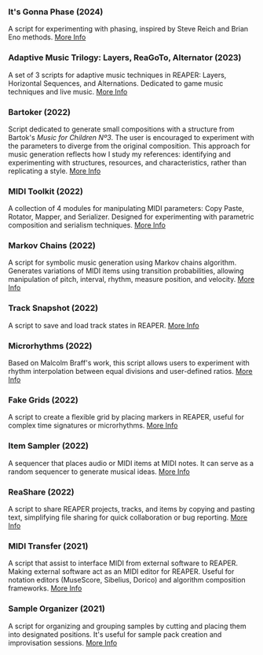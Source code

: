 
### It's Gonna Phase (2024)
A script for experimenting with phasing, inspired by Steve Reich and Brian Eno methods.
[More Info](https://forums.cockos.com/showthread.php?t=289413)

### Adaptive Music Trilogy: Layers, ReaGoTo, Alternator (2023)
A set of 3 scripts for adaptive music techniques in REAPER: Layers, Horizontal Sequences, and Alternations. Dedicated to game music techniques and live music.
[More Info](https://forum.cockos.com/showthread.php?t=276313)

### Bartoker (2022)
Script dedicated to generate small compositions with a structure from Bartok's *Music for Children Nº3*. The user is encouraged to experiment with the parameters to diverge from the original composition. This approach for music generation reflects how I study my references: identifying and experimenting with structures, resources, and characteristics, rather than replicating a style.
[More Info](https://forum.cockos.com/showthread.php?p=2583193)

### MIDI Toolkit (2022)
A collection of 4 modules for manipulating MIDI parameters: Copy Paste, Rotator, Mapper, and Serializer. Designed for experimenting with parametric composition and serialism techniques.
[More Info](https://forum.cockos.com/showthread.php?t=272241)

### Markov Chains (2022)
A script for symbolic music generation using Markov chains algorithm. Generates variations of MIDI items using transition probabilities, allowing manipulation of pitch, interval, rhythm, measure position, and velocity.
[More Info](https://forum.cockos.com/showthread.php?p=2606674)

### Track Snapshot (2022)
A script to save and load track states in REAPER.
[More Info](https://forum.cockos.com/showthread.php?t=264124)

### Microrhythms (2022)
Based on Malcolm Braff's work, this script allows users to experiment with rhythm interpolation between equal divisions and user-defined ratios.
[More Info](https://forum.cockos.com/showthread.php?p=2575284)

### Fake Grids (2022)
A script to create a flexible grid by placing markers in REAPER, useful for complex time signatures or microrhythms.
[More Info](https://forum.cockos.com/showthread.php?t=272321)

### Item Sampler (2022)
A sequencer that places audio or MIDI items at MIDI notes. It can serve as a random sequencer to generate musical ideas.
[More Info](https://forum.cockos.com/showthread.php?t=262927)

### ReaShare (2022)
A script to share REAPER projects, tracks, and items by copying and pasting text, simplifying file sharing for quick collaboration or bug reporting.
[More Info](https://forum.cockos.com/showthread.php?p=2568492)

### MIDI Transfer (2021)
A script that assist to interface MIDI from external software to REAPER. Making external software act as an MIDI editor for REAPER. Useful for notation editors (MuseScore, Sibelius, Dorico) and algorithm composition frameworks.
[More Info](https://forum.cockos.com/showthread.php?t=248475)

### Sample Organizer (2021)
A script for organizing and grouping samples by cutting and placing them into designated positions. It's useful for sample pack creation and improvisation sessions.
[More Info](https://forum.cockos.com/showthread.php?t=255294)
